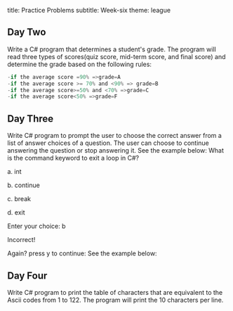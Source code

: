 title: Practice Problems
subtitle: Week-six
theme: league



## Day Two

Write a C# program that determines a student's grade. The program will read three types of scores(quiz score, mid-term score, and final score) and determine the grade based on the following rules:
```C#
-if the average score =90% =>grade=A
-if the average score >= 70% and <90% => grade=B
-if the average score>=50% and <70% =>grade=C
-if the average score<50% =>grade=F
```
## Day Three

Write C# program to prompt the user to choose the correct answer from a list of answer choices of a question. The user can choose to continue answering the question or stop answering it. See the example below:
What is the command keyword to exit a loop in C#?

a. int

b. continue

c. break

d. exit

Enter your choice: b

Incorrect!

Again? press y to continue:
See the example below:

## Day Four

Write C# program to print the table of characters that are equivalent to the Ascii codes from 1 to 122. The program will print the 10 characters per line.